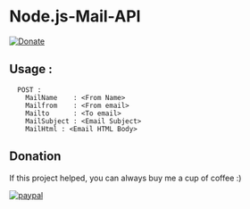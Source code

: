 # Node.js-Mail-API

 [![Donate](https://img.shields.io/badge/Donate-PayPal-green.svg)](https://paypal.me/dig22)
 
## Usage :
```
  POST :
    MailName    : <From Name>
    Mailfrom    : <From email>
    Mailto      : <To email>
    MailSubject : <Email Subject>
    MailHtml : <Email HTML Body>
```


  ## Donation
If this project helped, you can always buy me a cup of coffee :) 

[![paypal](https://www.paypalobjects.com/en_US/i/btn/btn_donateCC_LG.gif)](https://paypal.me/dig22)
